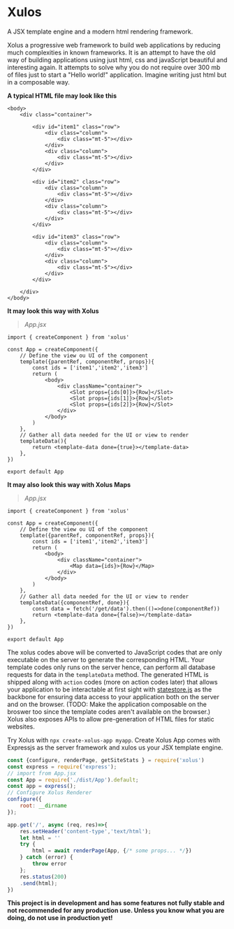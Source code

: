 # Xulos
A JSX template engine and a modern html rendering framework.    

Xolus a progressive web framework to build web applications by reducing much complexities in known frameworks. 
It is an attempt to have the old way of building applications using just html, css and javaScript beautiful and interesting again. 
It attempts to solve why you do not require over 300 mb of files just to start a "Hello world!" application. Imagine writing just 
html but in a composable way.    

**A typical HTML file may look like this**    

```tsx
<body>
    <div class="container">

        <div id="item1" class="row">
            <div class="column">
                <div class="mt-5"></div>
            </div>
            <div class="column">
                <div class="mt-5"></div>
            </div>
        </div>

        <div id="item2" class="row">
            <div class="column">
                <div class="mt-5"></div>
            </div>
            <div class="column">
                <div class="mt-5"></div>
            </div>
        </div>

        <div id="item3" class="row">
            <div class="column">
                <div class="mt-5"></div>
            </div>
            <div class="column">
                <div class="mt-5"></div>
            </div>
        </div>

    </div>
</body>
```

**It may look this way with Xolus**    

> *App.jsx*     

```tsx
import { createComponent } from 'xolus'

const App = createComponent({
    // Define the view ou UI of the component
    template({parentRef, componentRef, props}){
        const ids = ['item1','item2','item3']
        return (
            <body>
                <div className="container">
                    <Slot props={ids[0]}>{Row}</Slot>
                    <Slot props={ids[1]}>{Row}</Slot>
                    <Slot props={ids[2]}>{Row}</Slot>
                </div>
            </body>
        )
    },
    // Gather all data needed for the UI or view to render
    templateData(){
        return <template-data done={true}></template-data>
    },
})

export default App

```   

**It may also look this way with Xolus Maps**    

> *App.jsx*    

```tsx
import { createComponent } from 'xolus'

const App = createComponent({
    // Define the view ou UI of the component
    template({parentRef, componentRef, props}){
        const ids = ['item1','item2','item3']
        return (
            <body>
                <div className="container">
                    <Map data={ids}>{Row}</Map>
                </div>
            </body>
        )
    },
    // Gather all data needed for the UI or view to render
    templateData({componentRef, done}){
        const data = fetch('/get/data').then(()=>done(componentRef))
        return <template-data done={false}></template-data>
    },
})

export default App

```

The xolus codes above will be converted to JavaScript codes that are only executable on the server to generate the corresponding HTML. 
Your template codes only runs on the server hence, can perform all database requests for data in the `templateData` method. The 
generated HTML is shipped along with `action` codes (more on action codes later) that allows your application to be interactable at first 
sight with [statestore.js](https://github.com/kbismark/statestorejs) as the backbone for ensuring data access to your application both on the 
server and on the browser. (TODO: Make the application composable on the broswer too since the template codes aren't available on the browser.)    
Xolus also exposes APIs to allow pre-generation of HTML files for static websites.      

Try Xolus with `npx create-xolus-app myapp`. Create Xolus App comes with Expressjs as the server framework and xulos us your JSX template engine.    

```js
const {configure, renderPage, getSiteStats } = require('xolus')
const express = require('express');
// import from App.jsx
const App = require('./dist/App').default;
const app = express();
// Configure Xolus Renderer
configure({
    root: __dirname
});

app.get('/', async (req, res)=>{
    res.setHeader('content-type','text/html');
    let html = ''
    try {
        html = await renderPage(App, {/* some props... */})
    } catch (error) {
        throw error
    };
    res.status(200)
    .send(html);
})

```    


**This project is in development and has some features not fully stable and not recommended for any production use. Unless you know what you are doing, do not use in production yet!**    

